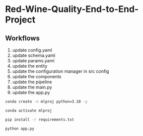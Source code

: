 # Red-Wine-Quality-End-to-End-Project

## Workflows
1. update config.yaml
2. update schema.yaml
3. update params.yaml
4. update the entity
5. update the configuration manager in src config
6. update the components
7. update the pipeline
8. update the main.py
9. update the app.py

```bash
conda create -n mlproj python=3.10 -y
````

```bash
conda activate mlproj
````

```bash
pip install -r requirements.txt
````

```bash
python app.py
````



